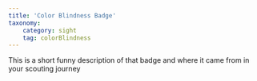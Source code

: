 ```yaml
---
title: 'Color Blindness Badge'
taxonomy:
    category: sight
    tag: colorBlindness
---
```

This is a short funny description of that badge and where it came from in your scouting journey
